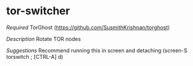 # tor-switcher
_Required_
TorGhost (https://github.com/SusmithKrishnan/torghost)

_Description_ 
Rotate TOR nodes

_Suggestions_
Recommend running this in screen and detaching (screen-S torswitch ; [CTRL-A] d)
